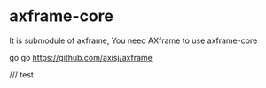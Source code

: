 # axframe-core

It is submodule of axframe, You need AXframe to use axframe-core

go go https://github.com/axisj/axframe

/// test
